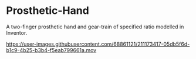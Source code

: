 # Prosthetic-Hand
A two-finger prosthetic hand and gear-train of specified ratio modelled in Inventor.

https://user-images.githubusercontent.com/68861121/211173417-05db5f6d-b1c9-4b25-b3b4-f5eab799661a.mov
